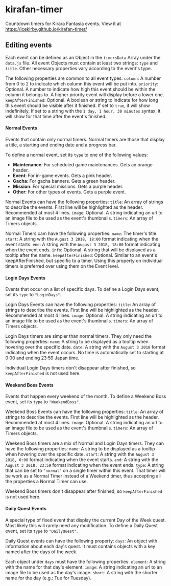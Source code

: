 # kirafan-timer
Countdown timers for Kirara Fantasia events. View it at https://icekirby.github.io/kirafan-timer/


## Editing events
Each event can be defined as an Object in the `timersData` Array under the `data.js` file.
All event Objects must contain at least two strings: `type` and `title`. Other necessary properties vary according to the event's type.

The following properties are common to all event types:
`column`: A number from 0 to 2 to indicate which column this event will be put into.
`priority`: Optional. A number to indicate how high this event should be within the column it belongs to. A higher priority event will display before a lower one.
`keepAfterFinished`: Optional. A boolean or string to indicate for how long this event should be visible after it finished. If set to `true`, it will show indefinitely. If set to a string with the `1 day, 1 hour, 30 minutes` syntax, it will show for that time after the event's finished.

#### Normal Events
Events that contain only normal timers. Normal timers are those that display a title, a starting and ending date and a progress bar.

To define a normal event, set its `type` to one of the following values:
- **Maintenance**: For scheduled game maintenances. Gets an orange header.
- **Event**: For in-game events. Gets a pink header.
- **Gacha**: For gacha banners. Gets a green header.
- **Mission**: For special missions. Gets a purple header.
- **Other**: For other types of events. Gets a purple event.

Normal Events can have the following properties:
`title`: An array of strings to describe the events. First line will be highlighted as the header. Recommended at most 4 lines.
`image`: Optional. A string indicating an url to an image file to be used as the event's thumbnails.
`timers`: An array of Timers objects.

Normal Timers cam have the following properties:
`name`: The timer's title.
`start`: A string with the `August 3 2018, 18:00` format indicating when the event starts.
`end`: A string with the `August 3 2018, 18:00` format indicating when the event ends.
`info`: Optional. A string that will be displayed as a tooltip after the name.
`keepAfterFinished`: Optional. Similar to an event's keepAfterFinished, but specific to a timer. Using this property on individual timers is preferred over using them on the Event level.

#### Login Days Events
Events that occur on a list of specific days.
To define a Login Days event, set its `type` to `"LoginDays"`.

Login Days Events can have the following properties:
`title`: An array of strings to describe the events. First line will be highlighted as the header. Recommended at most 4 lines.
`image`: Optional. A string indicating an url to an image file to be used as the event's thumbnails.
`timers`: An array of Timers objects.

Login Days timers are simpler than normal timers. They only need the following properties:
`name`: A string to be displayed as a tooltip when hovering over the specific date.
`date`: A string with the `August 3 2018` format indicating when the event occurs. No time is automatically set to starting at 0:00 and ending 23:59 Japan time.

Individual Login Days timers don't disappear after finished, so `keepAfterFinished` is not used here.

#### Weekend Boss Events
Events that happen every weekend of the month.
To define a Weekend Boss event, set its `type` to `"WeekendBoss"`.

Weekend Boss Events can have the following properties:
`title`: An array of strings to describe the events. First line will be highlighted as the header. Recommended at most 4 lines.
`image`: Optional. A string indicating an url to an image file to be used as the event's thumbnails.
`timers`: An array of Timers objects.

Weekend Boss timers are a mix of Normal and Login Days timers. They can have the following properties:
`name`: A string to be displayed as a tooltip when hovering over the specific date.
`start`: A string with the `August 3 2018, 0:00` format indicating when the event starts.
`end`: A string with the `August 3 2018, 23:59` format indicating when the event ends.
`type`: A string that can be set to `"normal"` on a single timer within this event. That timer will be work as a Normal Timer instead of a Weekend timer, thus accepting all the properties a Normal Timer can use.

Weekend Boss timers don't disappear after finished, so `keepAfterFinished` is not used here.

#### Daily Quest Events
A special type of fixed event that display the current Day of the Week quest. Most likely this will rarely need any modification.
To define a Daily Quest event, set its `type` to `"DailyQuest"`.

Daily Quest events can have the following property:
`days`: An object with information about each day's quest. It must contains objects with a key named after the days of the week.

Each object under `days` must have the following properties:
`element`: A string with the name for that day's element.
`image`: A string indicating an url to an image file to be used as the day's image.
`short`: A string with the shorter name for the day (e.g.: Tue for Tuesday).
